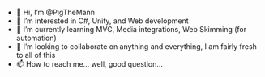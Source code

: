 - 👋 Hi, I’m @PigTheMann
- 👀 I’m interested in C#, Unity, and Web development
- 🌱 I’m currently learning MVC, Media integrations, Web Skimming (for automation)
- 💞️ I’m looking to collaborate on anything and everything, I am fairly fresh to all of this
- 📫 How to reach me... well, good question...

<!---
PigTheMann/PigTheMann is a ✨ special ✨ repository because its `README.md` (this file) appears on your GitHub profile.
You can click the Preview link to take a look at your changes.
--->
